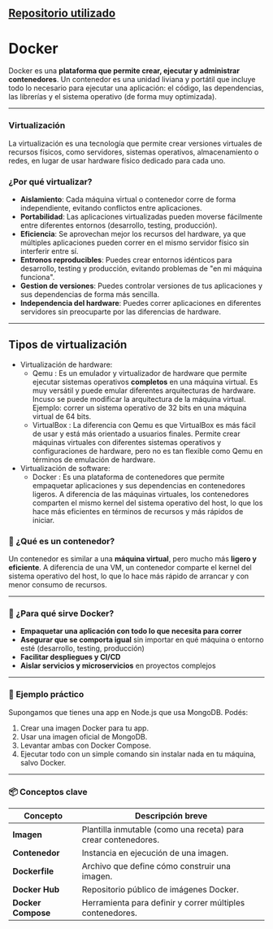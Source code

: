 ## [Repositorio utilizado](https://github.com/ddso-utn/taller-docker)

# Docker
Docker es una **plataforma que permite crear, ejecutar y administrar contenedores**. Un contenedor es una unidad liviana y portátil que incluye todo lo necesario para ejecutar una aplicación: el código, las dependencias, las librerías y el sistema operativo (de forma muy optimizada).

---
### Virtualización
La virtualización es una tecnología que permite crear versiones virtuales de recursos físicos, como servidores, sistemas operativos, almacenamiento o redes, en lugar de usar hardware físico dedicado para cada uno.
 
### ¿Por qué virtualizar?

* **Aislamiento**: Cada máquina virtual o contenedor corre de forma independiente, evitando conflictos entre aplicaciones.
* **Portabilidad**: Las aplicaciones virtualizadas pueden moverse fácilmente entre diferentes entornos (desarrollo, testing, producción).
* **Eficiencia**: Se aprovechan mejor los recursos del hardware, ya que múltiples aplicaciones pueden correr en el mismo servidor físico sin interferir entre sí.
* **Entronos reproducibles**: Puedes crear entornos idénticos para desarrollo, testing y producción, evitando problemas de "en mi máquina funciona".
* **Gestion de versiones**: Puedes controlar versiones de tus aplicaciones y sus dependencias de forma más sencilla.
* **Independencia del hardware**: Puedes correr aplicaciones en diferentes servidores sin preocuparte por las diferencias de hardware.

---

## Tipos de virtualización

* Virtualización de hardware:
    * Qemu : Es un emulador y virtualizador de hardware que permite ejecutar sistemas operativos **completos** en una máquina virtual. Es muy versátil y puede emular diferentes arquitecturas de hardware. Incuso se puede modificar la arquitectura de la máquina virtual. Ejemplo: correr un sistema operativo de 32 bits en una máquina virtual de 64 bits.
    * VirtualBox : La diferencia con Qemu es que VirtualBox es más fácil de usar y está más orientado a usuarios finales. Permite crear máquinas virtuales con diferentes sistemas operativos y configuraciones de hardware, pero no es tan flexible como Qemu en términos de emulación de hardware.
* Virtualización de software:
    * Docker : Es una plataforma de contenedores que permite empaquetar aplicaciones y sus dependencias en contenedores ligeros. A diferencia de las máquinas virtuales, los contenedores comparten el mismo kernel del sistema operativo del host, lo que los hace más eficientes en términos de recursos y más rápidos de iniciar.


### 🧱 ¿Qué es un contenedor?

Un contenedor es similar a una **máquina virtual**, pero mucho más **ligero y eficiente**. A diferencia de una VM, un contenedor comparte el kernel del sistema operativo del host, lo que lo hace más rápido de arrancar y con menor consumo de recursos.


---

### 🚢 ¿Para qué sirve Docker?

* **Empaquetar una aplicación con todo lo que necesita para correr**
* **Asegurar que se comporta igual** sin importar en qué máquina o entorno esté (desarrollo, testing, producción)
* **Facilitar despliegues y CI/CD**
* **Aislar servicios y microservicios** en proyectos complejos

---

### 🔧 Ejemplo práctico

Supongamos que tienes una app en Node.js que usa MongoDB. Podés:

1. Crear una imagen Docker para tu app.
2. Usar una imagen oficial de MongoDB.
3. Levantar ambas con Docker Compose.
4. Ejecutar todo con un simple comando sin instalar nada en tu máquina, salvo Docker.

---

### 📦 Conceptos clave

| Concepto           | Descripción breve                                              |
| ------------------ | -------------------------------------------------------------- |
| **Imagen**         | Plantilla inmutable (como una receta) para crear contenedores. |
| **Contenedor**     | Instancia en ejecución de una imagen.                          |
| **Dockerfile**     | Archivo que define cómo construir una imagen.                  |
| **Docker Hub**     | Repositorio público de imágenes Docker.                        |
| **Docker Compose** | Herramienta para definir y correr múltiples contenedores.      |


